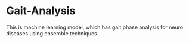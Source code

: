 # Gait-Analysis
This is machine learning model, which has gait phase analysis for neuro diseases using ensemble techniques

